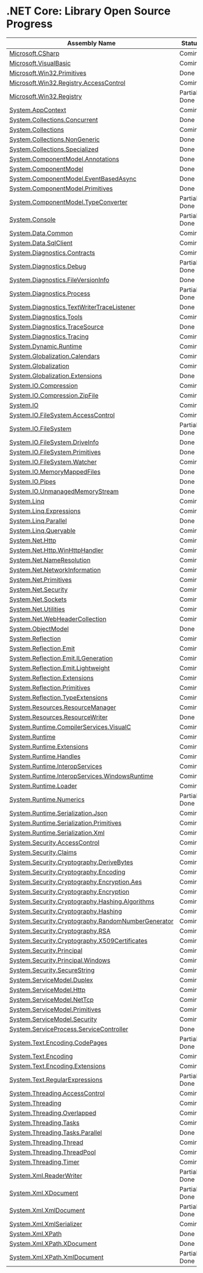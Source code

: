﻿# .NET Core: Library Open Source Progress

Assembly Name | Status
------------- | ------
[Microsoft.CSharp](Microsoft.CSharp.md) | Coming
[Microsoft.VisualBasic](Microsoft.VisualBasic.md) | Coming
[Microsoft.Win32.Primitives](Microsoft.Win32.Primitives.md) | Done
[Microsoft.Win32.Registry.AccessControl](Microsoft.Win32.Registry.AccessControl.md) | Coming
[Microsoft.Win32.Registry](Microsoft.Win32.Registry.md) | Partially Done
[System.AppContext](System.AppContext.md) | Coming
[System.Collections.Concurrent](System.Collections.Concurrent.md) | Done
[System.Collections](System.Collections.md) | Coming
[System.Collections.NonGeneric](System.Collections.NonGeneric.md) | Done
[System.Collections.Specialized](System.Collections.Specialized.md) | Done
[System.ComponentModel.Annotations](System.ComponentModel.Annotations.md) | Done
[System.ComponentModel](System.ComponentModel.md) | Done
[System.ComponentModel.EventBasedAsync](System.ComponentModel.EventBasedAsync.md) | Done
[System.ComponentModel.Primitives](System.ComponentModel.Primitives.md) | Done
[System.ComponentModel.TypeConverter](System.ComponentModel.TypeConverter.md) | Partially Done
[System.Console](System.Console.md) | Partially Done
[System.Data.Common](System.Data.Common.md) | Coming
[System.Data.SqlClient](System.Data.SqlClient.md) | Coming
[System.Diagnostics.Contracts](System.Diagnostics.Contracts.md) | Coming
[System.Diagnostics.Debug](System.Diagnostics.Debug.md) | Partially Done
[System.Diagnostics.FileVersionInfo](System.Diagnostics.FileVersionInfo.md) | Done
[System.Diagnostics.Process](System.Diagnostics.Process.md) | Partially Done
[System.Diagnostics.TextWriterTraceListener](System.Diagnostics.TextWriterTraceListener.md) | Done
[System.Diagnostics.Tools](System.Diagnostics.Tools.md) | Coming
[System.Diagnostics.TraceSource](System.Diagnostics.TraceSource.md) | Done
[System.Diagnostics.Tracing](System.Diagnostics.Tracing.md) | Coming
[System.Dynamic.Runtime](System.Dynamic.Runtime.md) | Coming
[System.Globalization.Calendars](System.Globalization.Calendars.md) | Coming
[System.Globalization](System.Globalization.md) | Coming
[System.Globalization.Extensions](System.Globalization.Extensions.md) | Done
[System.IO.Compression](System.IO.Compression.md) | Coming
[System.IO.Compression.ZipFile](System.IO.Compression.ZipFile.md) | Coming
[System.IO](System.IO.md) | Coming
[System.IO.FileSystem.AccessControl](System.IO.FileSystem.AccessControl.md) | Coming
[System.IO.FileSystem](System.IO.FileSystem.md) | Partially Done
[System.IO.FileSystem.DriveInfo](System.IO.FileSystem.DriveInfo.md) | Done
[System.IO.FileSystem.Primitives](System.IO.FileSystem.Primitives.md) | Done
[System.IO.FileSystem.Watcher](System.IO.FileSystem.Watcher.md) | Coming
[System.IO.MemoryMappedFiles](System.IO.MemoryMappedFiles.md) | Done
[System.IO.Pipes](System.IO.Pipes.md) | Done
[System.IO.UnmanagedMemoryStream](System.IO.UnmanagedMemoryStream.md) | Done
[System.Linq](System.Linq.md) | Coming
[System.Linq.Expressions](System.Linq.Expressions.md) | Coming
[System.Linq.Parallel](System.Linq.Parallel.md) | Done
[System.Linq.Queryable](System.Linq.Queryable.md) | Coming
[System.Net.Http](System.Net.Http.md) | Coming
[System.Net.Http.WinHttpHandler](System.Net.Http.WinHttpHandler.md) | Coming
[System.Net.NameResolution](System.Net.NameResolution.md) | Coming
[System.Net.NetworkInformation](System.Net.NetworkInformation.md) | Coming
[System.Net.Primitives](System.Net.Primitives.md) | Coming
[System.Net.Security](System.Net.Security.md) | Coming
[System.Net.Sockets](System.Net.Sockets.md) | Coming
[System.Net.Utilities](System.Net.Utilities.md) | Coming
[System.Net.WebHeaderCollection](System.Net.WebHeaderCollection.md) | Coming
[System.ObjectModel](System.ObjectModel.md) | Done
[System.Reflection](System.Reflection.md) | Coming
[System.Reflection.Emit](System.Reflection.Emit.md) | Coming
[System.Reflection.Emit.ILGeneration](System.Reflection.Emit.ILGeneration.md) | Coming
[System.Reflection.Emit.Lightweight](System.Reflection.Emit.Lightweight.md) | Coming
[System.Reflection.Extensions](System.Reflection.Extensions.md) | Coming
[System.Reflection.Primitives](System.Reflection.Primitives.md) | Coming
[System.Reflection.TypeExtensions](System.Reflection.TypeExtensions.md) | Coming
[System.Resources.ResourceManager](System.Resources.ResourceManager.md) | Coming
[System.Resources.ResourceWriter](System.Resources.ResourceWriter.md) | Done
[System.Runtime.CompilerServices.VisualC](System.Runtime.CompilerServices.VisualC.md) | Coming
[System.Runtime](System.Runtime.md) | Coming
[System.Runtime.Extensions](System.Runtime.Extensions.md) | Coming
[System.Runtime.Handles](System.Runtime.Handles.md) | Coming
[System.Runtime.InteropServices](System.Runtime.InteropServices.md) | Coming
[System.Runtime.InteropServices.WindowsRuntime](System.Runtime.InteropServices.WindowsRuntime.md) | Coming
[System.Runtime.Loader](System.Runtime.Loader.md) | Coming
[System.Runtime.Numerics](System.Runtime.Numerics.md) | Partially Done
[System.Runtime.Serialization.Json](System.Runtime.Serialization.Json.md) | Coming
[System.Runtime.Serialization.Primitives](System.Runtime.Serialization.Primitives.md) | Coming
[System.Runtime.Serialization.Xml](System.Runtime.Serialization.Xml.md) | Coming
[System.Security.AccessControl](System.Security.AccessControl.md) | Coming
[System.Security.Claims](System.Security.Claims.md) | Coming
[System.Security.Cryptography.DeriveBytes](System.Security.Cryptography.DeriveBytes.md) | Coming
[System.Security.Cryptography.Encoding](System.Security.Cryptography.Encoding.md) | Coming
[System.Security.Cryptography.Encryption.Aes](System.Security.Cryptography.Encryption.Aes.md) | Coming
[System.Security.Cryptography.Encryption](System.Security.Cryptography.Encryption.md) | Coming
[System.Security.Cryptography.Hashing.Algorithms](System.Security.Cryptography.Hashing.Algorithms.md) | Coming
[System.Security.Cryptography.Hashing](System.Security.Cryptography.Hashing.md) | Coming
[System.Security.Cryptography.RandomNumberGenerator](System.Security.Cryptography.RandomNumberGenerator.md) | Coming
[System.Security.Cryptography.RSA](System.Security.Cryptography.RSA.md) | Coming
[System.Security.Cryptography.X509Certificates](System.Security.Cryptography.X509Certificates.md) | Coming
[System.Security.Principal](System.Security.Principal.md) | Coming
[System.Security.Principal.Windows](System.Security.Principal.Windows.md) | Coming
[System.Security.SecureString](System.Security.SecureString.md) | Coming
[System.ServiceModel.Duplex](System.ServiceModel.Duplex.md) | Coming
[System.ServiceModel.Http](System.ServiceModel.Http.md) | Coming
[System.ServiceModel.NetTcp](System.ServiceModel.NetTcp.md) | Coming
[System.ServiceModel.Primitives](System.ServiceModel.Primitives.md) | Coming
[System.ServiceModel.Security](System.ServiceModel.Security.md) | Coming
[System.ServiceProcess.ServiceController](System.ServiceProcess.ServiceController.md) | Done
[System.Text.Encoding.CodePages](System.Text.Encoding.CodePages.md) | Partially Done
[System.Text.Encoding](System.Text.Encoding.md) | Coming
[System.Text.Encoding.Extensions](System.Text.Encoding.Extensions.md) | Coming
[System.Text.RegularExpressions](System.Text.RegularExpressions.md) | Partially Done
[System.Threading.AccessControl](System.Threading.AccessControl.md) | Coming
[System.Threading](System.Threading.md) | Coming
[System.Threading.Overlapped](System.Threading.Overlapped.md) | Coming
[System.Threading.Tasks](System.Threading.Tasks.md) | Coming
[System.Threading.Tasks.Parallel](System.Threading.Tasks.Parallel.md) | Done
[System.Threading.Thread](System.Threading.Thread.md) | Coming
[System.Threading.ThreadPool](System.Threading.ThreadPool.md) | Coming
[System.Threading.Timer](System.Threading.Timer.md) | Coming
[System.Xml.ReaderWriter](System.Xml.ReaderWriter.md) | Partially Done
[System.Xml.XDocument](System.Xml.XDocument.md) | Partially Done
[System.Xml.XmlDocument](System.Xml.XmlDocument.md) | Partially Done
[System.Xml.XmlSerializer](System.Xml.XmlSerializer.md) | Coming
[System.Xml.XPath](System.Xml.XPath.md) | Done
[System.Xml.XPath.XDocument](System.Xml.XPath.XDocument.md) | Done
[System.Xml.XPath.XmlDocument](System.Xml.XPath.XmlDocument.md) | Partially Done
